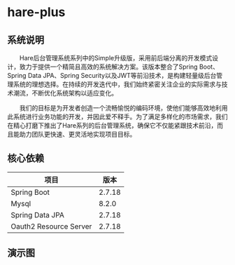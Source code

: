 # hare-plus
## 系统说明
&emsp;&emsp;Hare后台管理系统系列中的Simple升级版，采用前后端分离的开发模式设计，致力于提供一个精简且高效的系统解决方案。该版本整合了Spring Boot、Spring Data JPA、Spring Security以及JWT等前沿技术，是构建轻量级后台管理系统的理想选择。在持续的开发迭代中，我们始终紧密关注企业的实际需求与技术潮流，不断优化系统架构以适应变化。

&emsp;&emsp;我们的目标是为开发者创造一个流畅愉悦的编码环境，使他们能够高效地利用此系统进行业务功能的开发，并因此爱不释手。为了满足多样化的市场需求，我们在精心打磨下推出了Hare系列的后台管理系统，确保它不仅能紧跟技术前沿，而且能助力团队更快速、更灵活地实现项目目标。


## 核心依赖

| 项目                      | 版本    |
|-------------------------|---------|
| Spring Boot             | 2.7.18  |
| Mysql                   | 8.2.0   |
| Spring Data JPA         | 2.7.18 |
| Oauth2 Resource Server  | 2.7.18  |

## 演示图